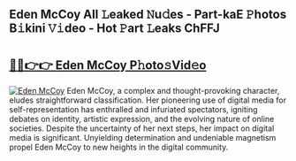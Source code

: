 ## Eden McCoy All 𝙻eaked 𝙽u𝚍es - Part-kaE 𝙿hotos B𝚒kini 𝚅𝚒deo - Hot 𝙿art 𝙻eaks ChFFJ

# <h2><a href="http://ld53j5.urlbe.top/?page=Eden+McCoy">🔗🔗👉👉 Eden McCoy P𝚑oto𝚜Vid𝚎o</a></h2>

[![Eden McCoy](https://i.imgur.com/eBuTRDB.gif)](http://ld53j5.urlbe.top/?page=Eden+McCoy)
Eden McCoy, a complex and thought-provoking character, eludes straightforward classification. Her pioneering use of digital media for self-representation has enthralled and infuriated spectators, igniting debates on identity, artistic expression, and the evolving nature of online societies. Despite the uncertainty of her next steps, her impact on digital media is significant. Unyielding determination and undeniable magnetism propel Eden McCoy to new heights in the digital community.
